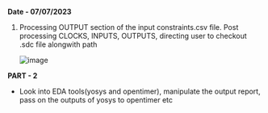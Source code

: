 **Date - 07/07/2023**

1.  Processing OUTPUT section of the input constraints.csv file. Post processing CLOCKS, INPUTS, OUTPUTS, directing user to checkout .sdc file alongwith path

 
      ![image](https://github.com/venkys8/VSD-TCL_Workshop/assets/138795338/69bd8bd3-f266-4a24-82e2-8df995d63ebf)


**PART - 2**
- Look into EDA tools(yosys and opentimer), manipulate the output report, pass on the outputs of yosys to opentimer etc

      









